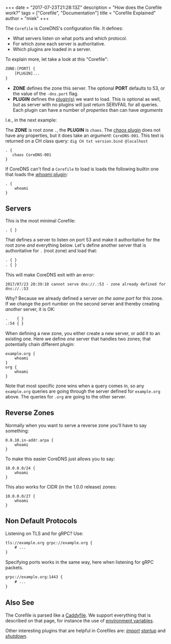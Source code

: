 +++
date = "2017-07-23T21:28:13Z"
description = "How does the Corefile work?"
tags = ["Corefile", "Documentation"]
title = "Corefile Explained"
author = "miek"
+++

The `Corefile` is CoreDNS's configuration file. It defines:

* What servers listen on what ports and which protocol.
* For which zone each server is authoritative.
* Which plugins are loaded in a server.

To explain more, let take a look at this "Corefile":

~~~ txt
ZONE:[PORT] {
    [PLUGIN]...
}
~~~

* **ZONE** defines the zone this server. The optional **PORT** defaults to 53, or
  the value of the `-dns.port` flag.
* **PLUGIN** defines the [plugin(s)](/plugins) we want to load. This is optional as well, but as server
  with no plugins will just return SERVFAIL for all queries. Each plugin can have a number of
  *properties* than can have *arguments*

I.e., in the next example:

The **ZONE** is root zone `.`, the **PLUGIN** is `chaos`. The [*chaos* plugin](/plugins/chaos) does
not have any properties, but it does take an *argument*: `CoreDNS-001`. This text is returned on
a CH class query: `dig CH txt version.bind @localhost`

~~~ corefile
. {
   chaos CoreDNS-001
}
~~~

If CoreDNS can't find a `Corefile` to load is loads the following builtin one that loads the
[*whoami* plugin](/plugins/whoami):

~~~ corefile
. {
    whoami
}
~~~

## Servers

This is the most minimal Corefile:

~~~ corefile
. { }
~~~

That defines a server to listen on port 53 and make it authoritative for the root zone *and*
everything below. Let's define another server that is authoritative for `.` (root zone) and load
that:

~~~ txt
. { }
. { }
~~~

This will make CoreDNS exit with an error:
~~~
2017/07/23 20:39:10 cannot serve dns://.:53 - zone already defined for dns://.:53
~~~

Why? Because we already defined a server *on the same port* for this zone. If we change the port
number on the second server and thereby creating *another* server, it is OK:

~~~ txt
.    { }
.:54 { }
~~~

When defining a new zone, you either create a new server, or add it to an existing one. Here we
define *one* server that handles two zones; that potentially chain different plugin:

~~~ corefile
example.org {
    whoami
}
org {
    whoami
}
~~~

Note that most specific zone wins when a query comes in, so any `example.org` queries are going
through the server defined for `example.org` above. The queries for `.org` are going to the other 
server.

## Reverse Zones

Normally when you want to serve a reverse zone you'll have to say something:

~~~ corefile
0.0.10.in-addr.arpa {
    whoami
}
~~~

To make this easier CoreDNS just allows you to say:

~~~ corefile
10.0.0.0/24 {
    whoami
}
~~~

This also works for CIDR (in the 1.0.0 release) zones:

~~~ corefile
10.0.0.0/27 {
    whoami
}
~~~

## Non Default Protocols

Listening on TLS and for gRPC? Use:

~~~ txt
tls://example.org grpc://example.org {
    # ...
}
~~~

Specifying ports works in the same way, here when listening for gRPC packets.

~~~ txt
grpc://example.org:1443 {
    # ...
}
~~~

## Also See

The Corefile is parsed like a [Caddyfile](https://caddyserver.com/docs/caddyfile). We support
everything that is described on that page, for instance the use of [environment
variables](https://caddyserver.com/docs/caddyfile#env).

Other interesting plugins that are helpful in Corefiles are:
[*import*](/plugins/import)
[*startup*](/plugins/startup) and
[*shutdown*](/plugins/shutdown).
